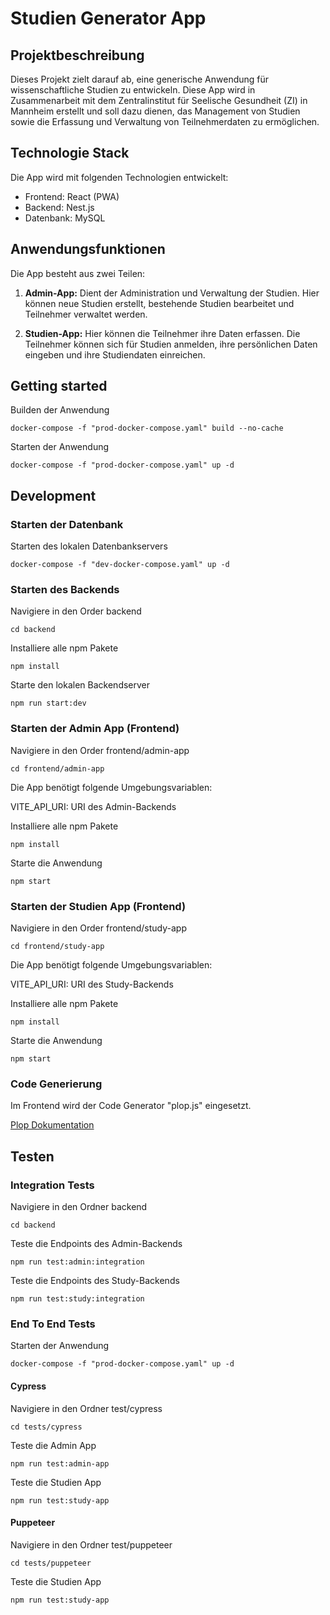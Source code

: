 # Studien Generator App

## Projektbeschreibung

Dieses Projekt zielt darauf ab, eine generische Anwendung für wissenschaftliche Studien zu entwickeln. Diese App wird in Zusammenarbeit mit dem Zentralinstitut für Seelische Gesundheit (ZI) in Mannheim erstellt und soll dazu dienen, das Management von Studien sowie die Erfassung und Verwaltung von Teilnehmerdaten zu ermöglichen.

## Technologie Stack

Die App wird mit folgenden Technologien entwickelt:

- Frontend: React (PWA)
- Backend: Nest.js
- Datenbank: MySQL

## Anwendungsfunktionen

Die App besteht aus zwei Teilen:

1. **Admin-App:** Dient der Administration und Verwaltung der Studien. Hier können neue Studien erstellt, bestehende Studien bearbeitet und Teilnehmer verwaltet werden.

2. **Studien-App:** Hier können die Teilnehmer ihre Daten erfassen. Die Teilnehmer können sich für Studien anmelden, ihre persönlichen Daten eingeben und ihre Studiendaten einreichen.

## Getting started

Builden der Anwendung

```console
docker-compose -f "prod-docker-compose.yaml" build --no-cache
```

Starten der Anwendung

```console
docker-compose -f "prod-docker-compose.yaml" up -d
```

## Development

### Starten der Datenbank

Starten des lokalen Datenbankservers

```console
docker-compose -f "dev-docker-compose.yaml" up -d
```

### Starten des Backends

Navigiere in den Order backend

```console
cd backend
```

Installiere alle npm Pakete

```console
npm install
```

Starte den lokalen Backendserver

```console
npm run start:dev
```

### Starten der Admin App (Frontend)

Navigiere in den Order frontend/admin-app

```console
cd frontend/admin-app
```

Die App benötigt folgende Umgebungsvariablen:

VITE_API_URI: URI des Admin-Backends

Installiere alle npm Pakete

```console
npm install
```

Starte die Anwendung

```console
npm start
```

### Starten der Studien App (Frontend)

Navigiere in den Order frontend/study-app

```console
cd frontend/study-app
```

Die App benötigt folgende Umgebungsvariablen:

VITE_API_URI: URI des Study-Backends

Installiere alle npm Pakete

```console
npm install
```

Starte die Anwendung

```console
npm start
```

### Code Generierung

Im Frontend wird der Code Generator "plop.js" eingesetzt.

[Plop Dokumentation](documentation/plop.md)

## Testen

### Integration Tests

Navigiere in den Ordner backend

```console
cd backend
```

Teste die Endpoints des Admin-Backends

```console
npm run test:admin:integration
```

Teste die Endpoints des Study-Backends

```console
npm run test:study:integration
```

### End To End Tests

Starten der Anwendung

```console
docker-compose -f "prod-docker-compose.yaml" up -d
```

#### Cypress

Navigiere in den Ordner test/cypress

```console
cd tests/cypress
```

Teste die Admin App

```console
npm run test:admin-app
```

Teste die Studien App

```console
npm run test:study-app
```

#### Puppeteer

Navigiere in den Ordner test/puppeteer

```console
cd tests/puppeteer
```

Teste die Studien App

```console
npm run test:study-app
```
